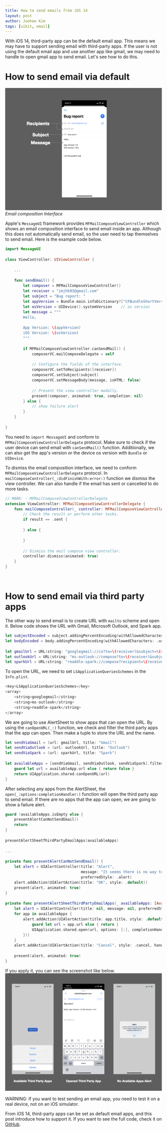 ```yaml
---
title: How to send emails from iOS 14
layout: post
author: Joohee Kim
tags: [uikit, email]
---
```


With iOS 14, third-party app can be the default email app. This means we may have to support sending email with third-party apps. If the user is not using the default email app and use another app like gmail, we may need to handle to open gmail app to send email. Let's see how to do this.

# How to send email via default

![Email composition Interface](/assets/img/2021/02/22/image1.jpeg)
*Email composition Interface*

Apple's `MessageUI` framework provides `MFMailComposeViewController` which shows an email composition interface to send email inside an app. Although this does not automatically send email, so the user need to tap themselves to send email. Here is the example code below.

```swift
import MessageUI

class ViewController: UIViewController {

    ...

    func sendEmail() {
        let composer = MFMailComposeViewController()
        let receiver = "imjhk03@gmail.com"
        let subject = "Bug report: "
        let appVersion = Bundle.main.infoDictionary?["CFBundleShortVersionString"] ?? 1.0    // App version
        let osVersion = UIDevice().systemVersion    // os version
        let message = """
        Hello,

        App Version: \(appVersion)
        iOS Version: \(osVersion)
        """
        
        if MFMailComposeViewController.canSendMail() {
            composerVC.mailComposeDelegate = self

            // Configure the fields of the interface.
            composerVC.setToRecipients([receiver])
            composerVC.setSubject(subject)
            composerVC.setMessageBody(message, isHTML: false)
            
            // Present the view controller modally.
            present(composer, animated: true, completion: nil)
        } else {
            // show failure alert
        }
    }

}
```

You need to `import MessageUI` and conform to `MFMailComposeViewControllerDelegate` protocol. Make sure to check if the user device can send email with `canSendMail()` function. Additionally, we can also get the app's version or the device os version with `Bundle` or `UIDevice`.

To dismiss the email composition interface, we need to conform `MFMailComposeViewControllerDelegate` protocol. In `mailComposeController(_:didFinishWith:error:)` function we dismiss the view controller. We can also handle if the email has sent or cancelled to do more tasks.

```swift
// MARK: - MFMailComposeViewControllerDelegate
extension ViewController: MFMailComposeViewControllerDelegate {
    func mailComposeController(_ controller: MFMailComposeViewController, didFinishWith result: MFMailComposeResult, error: Error?) {
        // Check the result or perform other tasks.
        if result == .sent {
            
        } else {
            
        }
        
        // Dismiss the mail compose view controller.
        controller.dismiss(animated: true)
    }
}
```

<br/>

# How to send email via third party apps

The other way to send email is to create URL with `mailto` scheme and open it. Below code shows the URL with Gmail, Microsoft Outlook, and Spark app.

```swift
let subjectEncoded = subject.addingPercentEncoding(withAllowedCharacters: .urlHostAllowed) ?? subject
let bodyEncoded = body.addingPercentEncoding(withAllowedCharacters: .urlHostAllowed) ?? body
        
let gmailUrl = URL(string: "googlegmail://co?to=\(receiver)&subject=\(subjectEncoded)&body=\(bodyEncoded)")
let outlookUrl = URL(string: "ms-outlook://compose?to=\(receiver)&subject=\(subjectEncoded)&body=\(bodyEncoded)")
let sparkUrl = URL(string: "readdle-spark://compose?recipient=\(receiver)&subject=\(subjectEncoded)&body=\(bodyEncoded)")
```

To open the URL, we need to set `LSApplicationQueriesSchemes` in the `Info.plist`.

```swift
<key>LSApplicationQueriesSchemes</key>
<array>
    <string>googlegmail</string>
    <string>ms-outlook</string>
    <string>readdle-spark</string>
</array>
```

We are going to use AlertSheet to show apps that can open the URL. By using the `canOpenURL(_:)` function, we check and filter the third party apps that the app can open. Then make a tuple to store the URL and the name.

```swift
let sendViaGmail = (url: gmailUrl, title: "Gmail")
let sendViaOutlook = (url: outlookUrl, title: "Outlook")
let sendViaSpark = (url: sparkUrl, title: "Spark")
        
let availableApps = [sendViaGmail, sendViaOutlook, sendViaSpark].filter { availableApp -> Bool in
    guard let url = availableApp.url else { return false }
    return UIApplication.shared.canOpenURL(url)
}
```

After selecting any apps from the AlertSheet, the `open(_:options:completionHandler:)` function will open the third party app to send email. If there are no apps that the app can open, we are going to show a failure alert.

```swift
guard !availableApps.isEmpty else {
    presentAlertCanNotSendEmail()
    return
}
        
presentAlertSheetThirdPartyEmailApps(availableApps)

...
    
private func presentAlertCanNotSendEmail() {
    let alert = UIAlertController(title: "Alert", 
                                  message: "It seems there is no way to send email in your device. Please send email to bugReport@email.com", 
                                  preferredStyle: .alert)
    alert.addAction(UIAlertAction(title: "OK", style: .default))
    present(alert, animated: true)
}
    
private func presentAlertSheetThirdPartyEmailApps(_ availableApps: [AvailableApps]) {
    let alert = UIAlertController(title: nil, message: nil, preferredStyle: .actionSheet)
    for app in availableApps {
        alert.addAction(UIAlertAction(title: app.title, style: .default, handler: { _ in
            guard let url = app.url else { return }
            UIApplication.shared.open(url, options: [:], completionHandler: nil)
        }))
    }
    alert.addAction(UIAlertAction(title: "Cancel", style: .cancel, handler: nil))
        
    present(alert, animated: true)
}
```

If you apply it, you can see the screenshot like below.
![Third Party App Alert Sheet and No available App Alert](/assets/img/2021/02/22/image2-1.jpeg)

WARNING: If you want to test sending an email app, you need to test it on a real device, not on an iOS simulator.

From iOS 14, third-party apps can be set as default email apps, and this post introduce how to support it. If you want to see the full code, check it on [GitHub](https://github.com/imjhk03/ThirdPartyMailSupport/tree/main).